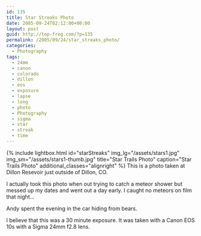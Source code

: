 ```yaml
---
id: 135
title: Star Streaks Photo
date: 2005-09-24T02:12:00+00:00
layout: post
guid: http://top-frog.com/?p=135
permalink: /2005/09/24/star_streaks_photo/
categories:
  - Photography
tags:
  - 24mm
  - canon
  - colorado
  - dillon
  - eos
  - exposure
  - lapse
  - long
  - photo
  - Photography
  - sigma
  - star
  - streak
  - time
---
```


{% include lightbox.html 
  id="starStreaks"
  img_lg="/assets/stars1.jpg"
  img_sm="/assets/stars1-thumb.jpg"
  title="Star Trails Photo"
  caption="Star Trails Photo"
  additional_classes="alignright"
%} This is a photo taken at Dillon Resevoir just outside of Dillon, CO.

I actually took this photo when out trying to catch a meteor shower but messed up my dates and went out a day early. I caught no meteors on film that night…

Andy spent the evening in the car hiding from bears.

I believe that this was a 30 minute exposure. It was taken with a Canon EOS 10s with a Sigma 24mm f2.8 lens.
